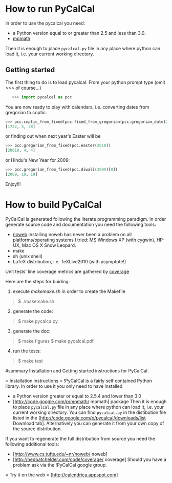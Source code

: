 # How to run PyCalCal #
In order to use the pycalcal you need:

   * a Python version equal to or greater than 2.5 and less than 3.0.
   * [mpmath](http://code.google.com/p/mpmath/)

Then it is enough to place `pycalcal.py` file in any place where python can load it, i.e. your current working directory.

## Getting started ##
The first thing to do is to load pycalcal. From your python prompt type (omit >>> of course...)
```python
   >>> import pycalcal as pcc
```

You are now ready to play with calendars, i.e. converting dates from gregorian to coptic:
```python
>>> pcc.coptic_from_fixed(pcc.fixed_from_gregorian(pcc.gregorian_date(2006, 2, 5)))
[1722, 5, 28]
```

or finding out when next year's Easter will be

```python
>>> pcc.gregorian_from_fixed(pcc.easter(2010))
[20010, 4, 4]
```

or Hindu's New Year for 2009:
```python
>>> pcc.gregorian_from_fixed(pcc.diwali(2009)[0])
[2009, 10, 19]
```
Enjoy!!!

# How to build PyCalCal #
PyCalCal is generated following the literate programming paradigm.
In order generate source code and documentation you need the following tools:
   * [noweb](http://www.cs.tufts.edu/~nr/noweb/)
     Installing noweb has never been a problem on all platforms/operating
     systems I tried: MS Windows XP (with cygwin), HP-UX, Mac OS X Snow
     Leopard. 
   * make
   * sh (unix shell)
   * LaTeX distribution, i.e. TeXLive2010 (with asymptote!)

Unit tests' line coverage metrics are gathered by [coverage](http://nedbatchelder.com/code/coverage/)

Here are the steps for buiding:

1. execute *makemake.sh* in order to create the Makefile
>   $ ./makemake.sh

2. generate the code:
>   $ make pycalca.py

3. generate the doc:
>   $ make figures
>   $ make pycalcal.pdf

4. run the tests:
>   $ make test


#summary Installation and Getting started instructions for PyCalCal.

= Installation instructions =
!PyCalCal is a fairly self contained Python library.
In order to use it you only need to have installed
  * a Python version greater or equal to 2.5.4 and lower than 3.0
  * [http://code.google.com/p/mpmath/ mpmath] package
Then it is enough to place `pycalcal.py` file in any place where python can load it, i.e. your current working directory.
You can find `pycalcal.py` in the distibution file listed in the [http://code.google.com/p/pycalcal/downloads/list Download tab]. Alternatively you can generate it from your own copy of the source distribution.


If you want to regenerate the full distribution from source you need the following additional tools:
  * [http://www.cs.tufts.edu/~nr/noweb/ noweb]
  * [http://nedbatchelder.com/code/coverage/ coverage]
Should you have a problem ask via the !PyCalCal google group.


= Try it on the web =
[http://calendrica.appspot.com]
